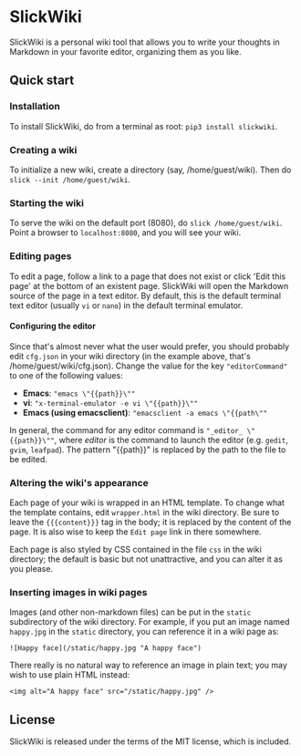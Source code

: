 SlickWiki
======================================================================

SlickWiki is a personal wiki tool that allows you to write your
thoughts in Markdown in your favorite editor, organizing them as you
like.

Quick start
----------------------------------------------------------------------

### Installation

To install SlickWiki, do from a terminal as root: `pip3 install
slickwiki`.

### Creating a wiki

To initialize a new wiki, create a directory (say, /home/guest/wiki).
Then do `slick --init /home/guest/wiki`.

### Starting the wiki
To serve the wiki on the default port (8080), do `slick
/home/guest/wiki`.  Point a browser to `localhost:8080`, and you will
see your wiki.

### Editing pages

To edit a page, follow a link to a page that does not exist or click
'Edit this page' at the bottom of an existent page.  SlickWiki will
open the Markdown source of the page in a text editor.  By default,
this is the default terminal text editor (usually `vi` or `nano`) in
the default terminal emulator.

#### Configuring the editor

Since that's almost never what the user would prefer, you should
probably edit `cfg.json` in your wiki directory (in the example above,
that's /home/guest/wiki/cfg.json).  Change the value for the key
`"editorCommand"` to one of the following values:

 - **Emacs**: `"emacs \"{{path}}\""`
 - **vi**: `"x-terminal-emulator -e vi \"{{path}}\""`
 - **Emacs (using emacsclient)**: `"emacsclient -a emacs \"{{path\""`
 
In general, the command for any editor command is `"_editor_
\"{{path}}\""`, where _editor_ is the command to launch the editor
(e.g. `gedit`, `gvim`, `leafpad`).  The pattern "{{path}}" is replaced
by the path to the file to be edited.

### Altering the wiki's appearance

Each page of your wiki is wrapped in an HTML template.  To change what
the template contains, edit `wrapper.html` in the wiki directory.  Be
sure to leave the `{{{content}}}` tag in the body; it is replaced by
the content of the page.  It is also wise to keep the `Edit page` link
in there somewhere.

Each page is also styled by CSS contained in the file `css` in the
wiki directory; the default is basic but not unattractive, and you can
alter it as you please.

### Inserting images in wiki pages

Images (and other non-markdown files) can be put in the `static`
subdirectory of the wiki directory.  For example, if you put an image
named `happy.jpg` in the `static` directory, you can reference it in a
wiki page as:

    ![Happy face](/static/happy.jpg "A happy face")
	
There really is no natural way to reference an image in plain text;
you may wish to use plain HTML instead:

    <img alt="A happy face" src="/static/happy.jpg" />

License
----------------------------------------------------------------------

SlickWiki is released under the terms of the MIT license, which is
included.
